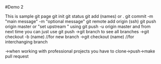 #Demo 2

This is sample git page 
git init
git status
git add (names) or .
git commit -m "main message" -m "optional message"
git remote add origin (ssh)
git push origin master or "set upstream " using git push -u origin master and from next time you can just use git push
->git branch to see all branches
->git checkout -b (name) //for new branch
->git checkout (name) //for interchanging branch


->when working with professional projects you have to clone->push->make pull request
